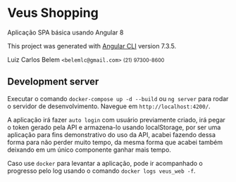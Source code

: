 # Veus Shopping

Aplicação SPA básica usando Angular 8

This project was generated with [Angular CLI](https://github.com/angular/angular-cli) version 7.3.5.

Luiz Carlos Belem `<belemlc@gmail.com>`
<small>(21) 97300-8600</small>


## Development server

Executar o comando `docker-compose up -d --build` ou `ng server` para rodar o servidor de desenvolvimento. Navegue em `http://localhost:4200/`.

A aplicação irá fazer `auto login`  com usuário previamente criado, irá pegar o token gerado pela API e armazena-lo usando localStorage, por ser uma aplicação para fins demonstrativo do uso da API, acabei fazendo dessa forma para não perder muito tempo, da mesma forma que acabei também deixando em um único componente ganhar mais tempo.

Caso use `docker` para levantar a aplicação, pode ir acompanhado o progresso pelo log usando o comando `docker logs veus_web -f`.